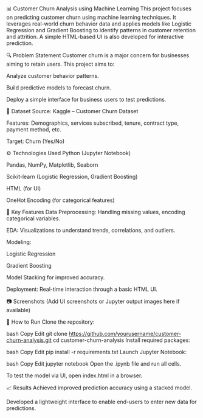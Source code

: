📊 Customer Churn Analysis using Machine Learning
This project focuses on predicting customer churn using machine learning techniques. It leverages real-world churn behavior data and applies models like Logistic Regression and Gradient Boosting to identify patterns in customer retention and attrition. A simple HTML-based UI is also developed for interactive prediction.

🔍 Problem Statement
Customer churn is a major concern for businesses aiming to retain users. This project aims to:

Analyze customer behavior patterns.

Build predictive models to forecast churn.

Deploy a simple interface for business users to test predictions.

📁 Dataset
Source: Kaggle – Customer Churn Dataset

Features: Demographics, services subscribed, tenure, contract type, payment method, etc.

Target: Churn (Yes/No)

⚙️ Technologies Used
Python (Jupyter Notebook)

Pandas, NumPy, Matplotlib, Seaborn

Scikit-learn (Logistic Regression, Gradient Boosting)

HTML (for UI)

OneHot Encoding (for categorical features)

📌 Key Features
Data Preprocessing: Handling missing values, encoding categorical variables.

EDA: Visualizations to understand trends, correlations, and outliers.

Modeling:

Logistic Regression

Gradient Boosting

Model Stacking for improved accuracy.

Deployment: Real-time interaction through a basic HTML UI.

📷 Screenshots
(Add UI screenshots or Jupyter output images here if available)

🚀 How to Run
Clone the repository:

bash
Copy
Edit
git clone https://github.com/yourusername/customer-churn-analysis.git
cd customer-churn-analysis
Install required packages:

bash
Copy
Edit
pip install -r requirements.txt
Launch Jupyter Notebook:

bash
Copy
Edit
jupyter notebook
Open the .ipynb file and run all cells.

To test the model via UI, open index.html in a browser.

📈 Results
Achieved improved prediction accuracy using a stacked model.

Developed a lightweight interface to enable end-users to enter new data for predictions.
